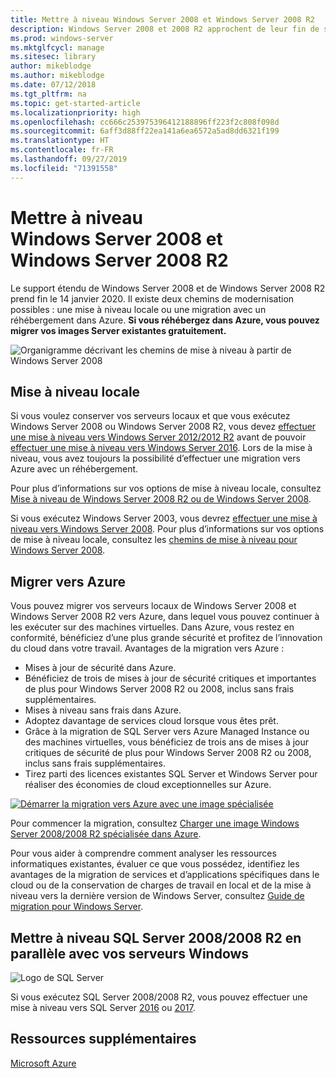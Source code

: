 ```yaml
---
title: Mettre à niveau Windows Server 2008 et Windows Server 2008 R2
description: Windows Server 2008 et 2008 R2 approchent de leur fin de service. Découvrez comment effectuer une mise à niveau locale ou un réhébergement sur Azure.
ms.prod: windows-server
ms.mktglfcycl: manage
ms.sitesec: library
author: mikeblodge
ms.author: mikeblodge
ms.date: 07/12/2018
ms.tgt_pltfrm: na
ms.topic: get-started-article
ms.localizationpriority: high
ms.openlocfilehash: cc666c253975396412188896ff223f2c808f098d
ms.sourcegitcommit: 6aff3d88ff22ea141a6ea6572a5ad8dd6321f199
ms.translationtype: HT
ms.contentlocale: fr-FR
ms.lasthandoff: 09/27/2019
ms.locfileid: "71391558"
---
```

# <a name="upgrade-windows-server-2008-and-windows-server-2008-r2"></a>Mettre à niveau Windows Server 2008 et Windows Server 2008 R2

Le support étendu de Windows Server 2008 et de Windows Server 2008 R2 prend fin le 14 janvier 2020. Il existe deux chemins de modernisation possibles : une mise à niveau locale ou une migration avec un réhébergement dans Azure. **Si vous réhébergez dans Azure, vous pouvez migrer vos images Server existantes gratuitement.**

![Organigramme décrivant les chemins de mise à niveau à partir de Windows Server 2008](media/WS08_upgrade_paths.png)


## <a name="on-premises-upgrade"></a>Mise à niveau locale
Si vous voulez conserver vos serveurs locaux et que vous exécutez Windows Server 2008 ou Windows Server 2008 R2, vous devez [effectuer une mise à niveau vers Windows Server 2012/2012 R2](installation-and-upgrade.md#upgrading-to-windows-server-2012-r2) avant de pouvoir [effectuer une mise à niveau vers Windows Server 2016](installation-and-upgrade.md#upgrading-to-windows-server-2016). Lors de la mise à niveau, vous avez toujours la possibilité d’effectuer une migration vers Azure avec un réhébergement.

Pour plus d’informations sur vos options de mise à niveau locale, consultez [Mise à niveau de Windows Server 2008 R2 ou de Windows Server 2008](installation-and-upgrade.md#upgrading-from-windows-server-2008-r2-or-windows-server-2008).

Si vous exécutez Windows Server 2003, vous devrez [effectuer une mise à niveau vers Windows Server 2008](https://docs.microsoft.com/previous-versions/windows/it-pro/windows-server-2008-R2-and-2008/ff972408(v%3dws.10)). Pour plus d’informations sur vos options de mise à niveau locale, consultez les [chemins de mise à niveau pour Windows Server 2008](https://docs.microsoft.com/previous-versions/windows/it-pro/windows-server-2008-R2-and-2008/dd979563(v=ws.10)).


## <a name="migrate-to-azure"></a>Migrer vers Azure
Vous pouvez migrer vos serveurs locaux de Windows Server 2008 et Windows Server 2008 R2 vers Azure, dans lequel vous pouvez continuer à les exécuter sur des machines virtuelles. Dans Azure, vous restez en conformité, bénéficiez d’une plus grande sécurité et profitez de l’innovation du cloud dans votre travail. Avantages de la migration vers Azure :

- Mises à jour de sécurité dans Azure.
- Bénéficiez de trois de mises à jour de sécurité critiques et importantes de plus pour Windows Server 2008 R2 ou 2008, inclus sans frais supplémentaires. 
- Mises à niveau sans frais dans Azure.
- Adoptez davantage de services cloud lorsque vous êtes prêt.
- Grâce à la migration de SQL Server vers Azure Managed Instance ou des machines virtuelles, vous bénéficiez de trois ans de mises à jour critiques de sécurité de plus pour Windows Server 2008 R2 ou 2008, inclus sans frais supplémentaires. 
- Tirez parti des licences existantes SQL Server et Windows Server pour réaliser des économies de cloud exceptionnelles sur Azure.

[![Démarrer la migration vers Azure avec une image spécialisée](./media/WS08-image-banner-small.png)](uploading-specialized-WS08-image-to-azure.md)

Pour commencer la migration, consultez [Charger une image Windows Server 2008/2008 R2 spécialisée dans Azure](uploading-specialized-WS08-image-to-azure.md).

Pour vous aider à comprendre comment analyser les ressources informatiques existantes, évaluer ce que vous possédez, identifiez les avantages de la migration de services et d’applications spécifiques dans le cloud ou de la conservation de charges de travail en local et de la mise à niveau vers la dernière version de Windows Server, consultez [Guide de migration pour Windows Server](https://go.microsoft.com/fwlink/?linkid=872689).

## <a name="upgrade-sql-server-20082008-r2-in-parallel-with-your-windows-servers"></a>Mettre à niveau SQL Server 2008/2008 R2 en parallèle avec vos serveurs Windows

![Logo de SQL Server](media/sqlr2.jpg)

Si vous exécutez SQL Server 2008/2008 R2, vous pouvez effectuer une mise à niveau vers SQL Server [2016](https://docs.microsoft.com/sql/sql-server/sql-server-technical-documentation?view=sql-server-2016) ou [2017](https://docs.microsoft.com/sql/sql-server/sql-server-technical-documentation?view=sql-server-2017).


## <a name="additional-resources"></a>Ressources supplémentaires
[Microsoft Azure](https://docs.microsoft.com/azure/#pivot=products)